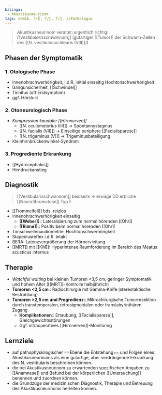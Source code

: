 ```yaml
---
bazinga:
 - Akustikusneurinom
tags: m/m16, f/👂, f/🧠, f/🦀, a/Pathologie
---
```


> Akustikusneurinom veraltet; eigentlich richtig: *[[Vestibularisschwannom]]* (gutartiger [[Tumor]] der Schwann-Zellen des [[N. vestibulocochlearis (VIII)]])

## Phasen der Symptomatik
### 1. Otologische Phase
- Innenohrschwerhörigkeit, i.d.R. initial einseitig Hochtonschwerhörigkeit
- Gangunsicherheit, [[Schwindel]]
- Tinnitus (oft Erstsymptom)
- ggf. Hörsturz
### 2. Otoneurologisch Phase
- *Kompression kaudaler [[Hirnnerven]]*
	- [[N. oculomotorius (III)]] → Spontannystagmus
	- [[N. facialis (VII)]] → Einseitige periphere [[Facialisparese]]
	- [[N. trigeminus (V)]] → Trigeminusbeteiligung
- Kleinhirnbrückenwinkel-Syndrom
### 3. Progrediente Erkrankung
- [[Hydrocephalus]]
- Hirndruckanstieg

## Diagnostik
> [[Vestibularisschwannom]] beidseits → erwäge DD erbliche [[Neurofibromatose]] Typ II
- [[Trommelfell]] bds. reizlos
- Innenohrschwerhörigkeit einseitig
	- **[[Weber]]**:: Lateralisierung zum normal hörenden [[Ohr]]
	- **[[Rinne]]**:: Positiv beim normal hörenden [[Ohr]]
- Tonschwellenaudiometrie: Hochtonschwerhörigkeit
- Stapediusreflex i.d.R. intakt
- BERA: Latenzvergrößerung der Hörnervleitung
- [[MRT]] mit [[KM]]: Hyperintense Raumforderung im Bereich des Meatus acusticus internus

## Therapie
- *Watchful waiting* bei kleinen Tumoren <3,5 cm, geringer Symptomatik und hohem Alter ([[MRT]]-Kontrolle halbjährlich)
- **Tumoren <2,5 cm**:: Radiochirurgie mit Gamma-Knife (stereotaktische Bestrahlung)
- **Tumoren >2,5 cm und Progredienz**:: Mikrochirurgische Tumorresektion durch transtemporalen, retrosigmoidalen oder translabyrinthären Zugang
	- **Komplikationen**:: Ertaubung, [[Facialisparese]], Gleichgewichtsstörungen
	- Ggf. intraoperatives [[Hirnnerven]]-Monitoring 

## Lernziele
- auf pathophysiologischer ==Ebene die Entstehung== und Folgen eines Akustikusneurinoms als eine gutartige, aber verdrängende Erkrankung des N. vestibularis beschreiben können.
- die bei Akustikusneurinom zu erwartenden spezifischen Angaben zu [[Anamnese]] und Befund bei der körperlichen [[Untersuchung]] benennen und zuordnen können.
- die Grundzüge der medizinischen Diagnostik, Therapie und Betreuung des Akustikusneurinoms herleiten können.


